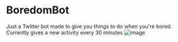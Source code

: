 # BoredomBot
Just a Twitter bot made to give you things to do when you're bored. Currently gives a new activity every 30 minutes
![image](https://user-images.githubusercontent.com/15880681/125867378-e7b318cc-f9f6-4dc6-b561-669787bf37ee.png)
